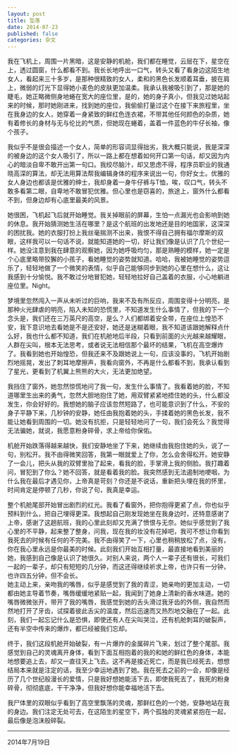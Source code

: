 ```yaml
---
layout: post
title: 坠落
date: 2014-07-23
published: false
categories: 杂文
---
```


我在飞机上，周围一片黑暗，这是安静的机舱，我们都在睡觉，云层在下，星空在上，透过圆窗，什么都看不到。我长长地呼出一口气，转头又看了看身边这陌生地女人，看起来三十多岁，是那种很精致的女人，柔和的黑色长发顺着耳垂，披在肩上，微弱的灯光下显得她小麦色的皮肤更加温柔。我承认我被吸引到了，那是她的睫毛，她正略微侧身地蜷在宽大的座位里，是的，她的身子真小，但我见过她站起来的时候，那时她刚进来，找到她的座位，我偷偷打量过这个在接下来旅程里，坐在我身边的女人，她穿着一身紧致的鲜红色连衣裙，不带其他任何颜色的杂质，她有着修长的身材与无与伦比的气质，但她现在蜷着，盖着一件蓝色的牛仔长袖，像个孩子。

我似乎不是很会描述一个女人，简单的形容词显得拙劣，我大概只能说，我是深深的被身边的这个女人吸引了，所以一路上都在想着如何开口第一句话，却又因为内心的暗淡自卑不敢开出第一句口。我绞尽脑汁，却又思虑不得，程序员职业的我通晓高深的算法，却无法用算法帮我编辑身体的程序来说出一句，你好女士。优雅的女人身边也都该是优雅的绅士，我却身着一身牛仔裤与T恤，唉，叹口气，转头不敢多看第二眼，自卑地不敢冒犯优雅。但心里也是窃喜的，旅途上，窗外什么都看不到，但身边却有心底里最美的风景。  

她很困，飞机起飞后就开始睡觉。我关掉眼前的屏幕，生怕一点漏光也会影响到她的休息。我开始猜测她生活在哪里？是这个航班的出发地还是目的地国家，这深深的困扰我。她的衣服打扮上我丝毫揣测不出来，我恨不得自己拥有福尔摩斯的双眼，这样我可以一句话不说，就能知道她的一切，好让我们像是认识了几个世纪一样。她没注意到我在肆意的观察她，因为她呼吸均匀，那是熟睡的模样，她一定是个心底里略带狡獬的小孩子，看她睡觉的姿势就知道。哈哈，我被她睡觉的姿势逗乐了，轻轻地做了一个微笑的表情，似乎自己能够同步到她的心里在想什么，这让我感到十分愉悦。我不敢过分地冒犯她，轻轻地拉好自己盖着的衣服，小心地躺进座位里。Night。  

梦境里忽然闯入一声从未听过的巨响，我来不及有所反应，周围变得十分明亮，是那种火光肆虐的明亮，陷入未知的恐慌里，不知道发生什么事情了，但我的下一个念头是，我们还在三万英尺的高空，是么？人们都绑着安全带，在座位上惶恐不安，我下意识地去看她是不是还安好，她还是迷糊着眼，我不知道该跟她解释点什么好，我也什么都不知道，我们在机舱地后半段，只看到前面的火光越来越耀眼，人群在尖叫，根本无法思考，或者说无法相信那个最坏的结果，飞机在高空爆炸了。我看到她也开始惶恐，但我还来不及跟她说上一句，应该没事的，飞机开始剧烈地摇晃，发出了刺耳地摩擦声，我看向窗外，不再是什么都看不到，我承认看到了星光，更看到了机翼上熊熊的大火，无法更加绝望。  

我挡住了窗外，她忽然惊慌地问了我一句，发生什么事情了。我看着她的脸，不知道哪里生出来的勇气，忽然大胆地抱住了她，用双臂紧紧地捂住她的头，什么都没发生，你会好好的。我想她的脑子应该忽然短路了，也可能意识到了什么，不安的身子平静下来，几秒钟的安静，她任由我抱着她的头，手揉着她的黑色长发，我不能让她看到周围的一切。她没有抗拒，只是轻轻地问了一句，我们会死么？我觉得无法骗她，就说，我愿意粉身碎骨，求上帝给你保佑。  

机舱开始跌落得越来越快，我们安静地坐了下来，她继续由我抱住她的头，说了一句，别松开。我不由得微笑回答，我第一眼就爱上了你，怎么会舍得松开。她安静了一会儿，把头从我的双臂里抬了起来，看我的脸，手掌滑上我的侧脸。我打趣着问，冒犯到了你么？她不回答，就是看着我的脸。我突然感到无法遏制地哽咽，为什么我在最后才遇见你，上帝真是苛刻？你还是不说话，重新把头埋在我的怀里，时间肯定是停顿了几秒，你说了句，我真是幸运。  

整个机舱尾部开始冒出剧烈的红光。我看了看窗外，把你抱得更紧了点，你也似乎预料到什么，把自己埋得更深。我想起自己刚发现她坐在我身边时，还特意感谢了上帝，感谢了这趟航班，我的心里此刻却又充满了愤恨与无奈。她似乎感觉到了我心里的不平静，起来整了整身，问我，现在我的妆没有花掉吧，我可不想让你看到我死去的时候有任何的不完美。我不由得笑了一下，心里也稍稍放松了点，没有，你在我心里永远是你最美的时候。此刻我们开始互相打量，最直接地看到美丽的她，我感到自己像是认识了她很久。对别人来说，两个人一辈子还有很长，可我们一起的一辈子，却只有短短的几分钟，而这还得继续祈求上帝，也许只有一分钟，也许四五分钟，但不会长。  
她主动上来，亲吻我的嘴唇，似乎是感觉到了我的青涩，她亲吻的更加主动，一切都由她主导着节奏，嘴唇缓缓地紧贴一起，我闻到了她身上清新的香水味道。她的嘴唇微微张开，带开了我的嘴唇，我感觉到她的舌头滑过我牙齿的外侧，我自然而然地打开了牙齿，试探着彼此舌尖的温度，然后迅速而又热烈地交融在了一起。此刻，我们一起忘记什么是恐惧，即使还有人在尖叫哭泣，还有机舱刺耳的破裂声，还有半空中传来的爆炸，都已经被我们忘却。  

终于，我们这段机舱开始破裂，有一片爆炸的金属碎片飞来，划过了整个尾部。我感觉到自己的灵魂离开身体，看到下面互相抱着的我的和她的鲜红色的身体，本能地想要追上去，却又一直往天上飞去。这不再是接近死亡，而是我已经死去，想想结局本来就是注定的话，我至少幸运地遇到了她。我在死去之前的一会，却像是经历了几个世纪般漫长的爱情，只是我好想她能活下去，即使我死去了，我死的粉身碎骨，彻彻底底，干干净净，但我好想你能幸福地活下去。  

我尸体里的双眼似乎看到了高空里飘荡的灵魂，那鲜红色的一个她，安静地站在我的身边。我们注定无处可去，在这陌生的星空下，两个孤独的灵魂紧紧抱在一起，最后像是泡沫般碎裂。  

---

2014年7月19日